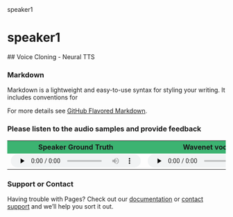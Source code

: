 <head>speaker1</head>
<h1>speaker1</h1>
## Voice Cloning - Neural TTS

### Markdown

Markdown is a lightweight and easy-to-use syntax for styling your writing. It includes conventions for

For more details see [GitHub Flavored Markdown](https://guides.github.com/features/mastering-markdown/).

### Please listen to the audio samples and provide feedback
<table border="0" width="33%" style="font-size:16px"><tbody><tr><th bgcolor="#3cb371" style="white-space:nowrap;height:30px;min-width: 240px">Speaker Ground Truth</th><th bgcolor="#3cb371" style="white-space:nowrap;height:30px;min-width: 240px">
  Wavenet vocoder</th><th bgcolor="#3cb371" style="white-space:nowrap;height:30px;min-width: 240px">
  WAVEGLOW vocoder</th></tr><tr><td><audio controls="" preload="none" style="height:30px">
<source src="/sample.wav" type="audio/wav">audio not supported</audio>
 </td><td><audio controls="" preload="none" style="height:30px"><source src=" https://sachp1.github.io/Getfeedback/sample.wav" type="audio/mpeg">audio not supported</audio></td><td><audio controls="" preload="none" style="height:30px">
  
 <source src="http://docs.google.com/uc?export=open&amp;id=15IoFrVsETB0ChBGScD8_MLVxRUlXrzwq" type="audio/mpeg">audio not supported</audio></td></tr></tbody></table>



### Support or Contact
Having trouble with Pages? Check out our [documentation](https://help.github.com/categories/github-pages-basics/) or [contact support](https://github.com/contact) and we’ll help you sort it out.
